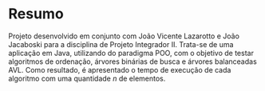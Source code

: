 # Resumo
Projeto desenvolvido em conjunto com João Vicente Lazarotto e João Jacaboski para a disciplina de Projeto Integrador II.
Trata-se de uma aplicação em Java, utilizando do paradigma POO, com o objetivo de testar algoritmos de ordenação, árvores binárias de busca e árvores balanceadas AVL.
Como resultado, é apresentado o tempo de execução de cada algoritmo com uma quantidade *n* de elementos.
